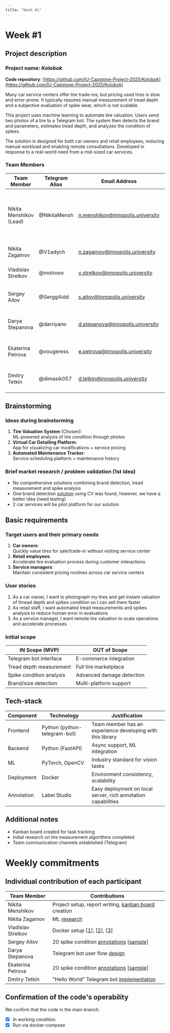 ```yaml
---
title: "Week #1"
---
```


# Week #1

## Project description

### Project name: *Kolobok*

**Code repository**: [https://github.com/IU-Capstone-Project-2025/Kolobok](https://github.com/IU-Capstone-Project-2025/Kolobok)

Many car service centers offer tire trade-ins, but pricing used tires is slow and error-prone. It typically requires manual measurement of tread depth and a subjective evaluation of spike wear, which is not scalable.

This project uses machine learning to automate tire valuation. Users send two photos of a tire to a Telegram bot. The system then detects the brand and parameters, estimates tread depth, and analyzes the condition of spikes.

The solution is designed for both car owners and retail employees, reducing manual workload and enabling remote consultations. Developed in response to a real-world need from a mid-sized car services.

### **Team Members**

| Team Member                           | Telegram Alias | Email Address                    | Track                                     | Responsibilities                                                                       |
|---------------------------------------|----------------|----------------------------------|-------------------------------------------|----------------------------------------------------------------------------------------|
| Nikita Menshikov (Lead)               | @NikitaMensh   | n.menshikov@innopolis.university | Project manager                           | Team management, reports writing, customer communication, work environment maintenance |
| Nikita Zagainov                       | @V1adych       | n.zagainov@innopolis.university  | ML                                        | Core models research & development                                                     |
| Vladislav Strelkov                    | @motrooo       | v.strelkov@innopolis.university  | DevOps                                    | Product deployment, CI/CD                                                              |
| Sergey Aitov                          | @SerggAidd     | s.aitov@innopolis.university     | Backend, annotator                        | Dataset labelling + establishing backend logic                                         |
| Darya Stepanova                       | @darriyano     | d.stepanova@innopolis.university | UX designer                               | Construction and verification of telegram bot scenarious                               |
| Ekaterina Petrova                     | @vougeress     | e.petrova@innopolis.university   | Backend, annotator                        | Dataset labelling + establishing backend logic                                         |
| Dmitry Tetkin                         | @dimasik057    | d.tetkin@innopolis.university    | Frontend                                  | Implementing telegram bot to communicate with the user                                 |

## Brainstorming
### Ideas during brainstorming
1. **Tire Valuation System** (Chosen):  
   ML-powered analysis of tire condition through photos
2. **Virtual Car Detailing Platform**:  
   App for visualizing car modifications + service pricing
3. **Automated Maintenance Tracker**:  
   Service scheduling platform + maintenance history

### Brief market research / problem validation (1st idea)
- No comprehensive solutions combining brand detection, tread measurement and spike analysis
- One brand detection [solution](https://www.griddynamics.com/blog/how-to-identify-vehicle-tires-using-deep-learning-visual-models) using CV was found, however, we have a better idea (need testing) 
- 2 car services will be pilot platform for our solution

## Basic requirements
### Target users and their primary needs
1. **Car owners**:  
   Quickly value tires for sale/trade-in without visiting service center
2. **Retail employees**:  
   Accelerate tire evaluation process during customer interactions
3. **Service managers**:  
   Maintain consistent pricing routines across car service centers

### User stories
1. As a car owner, I want to photograph my tires and get instant valuation of thread depth and spikes condition so I can sell them faster
2. As retail staff, I want automated tread measurements and spikes analysis to reduce human error in evaluations
3. As a service manager, I want remote tire valuation to scale operations and accelerate processes

### Initial scope
| IN Scope (MVP)                          | OUT of Scope                 |
|-----------------------------------------|------------------------------|
| Telegram bot interface                  | E-commerce integration       |
| Tread depth measurement                 | Full tire marketplace        |
| Spike condition analysis                | Advanced damage detection    |
| Brand/size detection                    | Multi-platform support       |

## Tech-stack
| Component       | Technology                   | Justification                                                  |
|-----------------|------------------------------|----------------------------------------------------------------|
| Frontend        | Python (python-telegram-bot) | Team member has an experience developing with this library     |
| Backend         | Python (FastAPI)             | Async support, ML integration                                  |
| ML              | PyTorch, OpenCV              | Industry standard for vision tasks                             |
| Deployment      | Docker                       | Environment consistency, scalability                           |
| Annotation      | Label Studio                 | Easy deployment on local server, rich annotation capabilities  |

## Additional notes
- Kanban board created for task tracking
- Initial research on tire measurement algorithms completed
- Team communication channels established (Telegram)

# Weekly commitments
## Individual contribution of each participant
| Team Member         | Contributions                                                                                                                                               |
|---------------------|-------------------------------------------------------------------------------------------------------------------------------------------------------------|
| Nikita Menshikov    | Project setup, report writing, [kanban board](https://github.com/orgs/IU-Capstone-Project-2025/projects/9) creation                                                                                                       |
| Nikita Zagainov     | ML [research](https://github.com/IU-Capstone-Project-2025/Kolobok/commit/4a60648dd629b54b227625ab7d07d34c2b51bd86) |
| Vladislav Strelkov  | Docker setup [[1](https://github.com/IU-Capstone-Project-2025/Kolobok/blob/main/docker-compose.yml)], [[2](https://github.com/IU-Capstone-Project-2025/Kolobok/blob/main/tg_bot/.env)], [[3](https://github.com/IU-Capstone-Project-2025/Kolobok/blob/main/tg_bot/Dockerfile)]                                                                                                                                               |
| Sergey Aitov        | 20 spike condition [annotations](https://github.com/NikitaMensh/IU_Capstone_project_2025/blob/main/sergey_annotations_w1.png) [[sample](https://github.com/NikitaMensh/IU_Capstone_project_2025/blob/main/sergey_annotation_sample_w1.png)]                                                                                                                              |
| Darya Stepanova     | Telegram bot user flow [design](https://github.com/IU-Capstone-Project-2025/Kolobok/commit/038c5b913fdf6d97ffc62945ec45a03931973142)                                                                                                                              |
| Ekaterina Petrova   | 20 spike condition [annotations](https://github.com/NikitaMensh/IU_Capstone_project_2025/blob/main/kate_annotations_w1.png) [[sample](https://github.com/NikitaMensh/IU_Capstone_project_2025/blob/main/kate_annotation_sample_w1.png)]                                                                                                                              |
| Dmitry Tetkin       | "Hello World" Telegram bot [implementation](https://github.com/IU-Capstone-Project-2025/Kolobok/commit/f2784c39f27eb312e1c638c4c0465555951ac97c)                                                                                                                   |

## Confirmation of the code's operability
We confirm that the code in the main branch:
- [x] In working condition
- [x] Run via docker-compose
